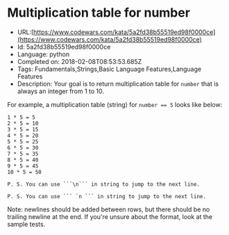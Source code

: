 # Multiplication table for number

 - URL:[https://www.codewars.com/kata/5a2fd38b55519ed98f0000ce](https://www.codewars.com/kata/5a2fd38b55519ed98f0000ce)
 - Id: 5a2fd38b55519ed98f0000ce
 - Language: python
 - Completed on: 2018-02-08T08:53:53.685Z
 - Tags: Fundamentals,Strings,Basic Language Features,Language Features
 - Description:
Your goal is to return multiplication table for ```number``` that is always an integer from 1 to 10.

For example, a multiplication table (string) for ```number == 5``` looks like below:

```
1 * 5 = 5
2 * 5 = 10
3 * 5 = 15
4 * 5 = 20
5 * 5 = 25
6 * 5 = 30
7 * 5 = 35
8 * 5 = 40
9 * 5 = 45
10 * 5 = 50
```

```if-not:powershell
P. S. You can use ```\n``` in string to jump to the next line.
```

```if:powershell
P. S. You can use ``` `n ``` in string to jump to the next line. 
```

Note: newlines should be added between rows, but there should be no trailing newline at the end. If you're unsure about the format, look at the sample tests.

